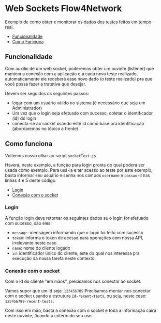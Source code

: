 # Web Sockets Flow4Network

Exemplo de como obter e monitorar os dados dos testes feitos em tempo real.

- [Funcionalidade](#funcionalidade)
- [Como Funciona](#como-funciona)

## Funcionalidade

Com auxilio de um web socket, poderemos obter um ouvinte (listener) que mantem a conexão com a aplicação e a cada novo teste realizado, automaticamente ele receberá esse novo dado (o teste realizado) pra que você possa fazer a tratativa que desejar.

Devem ser seguidos os seguintes passos:
- logar com um usuário válido no sistema (é necessário que seja um Administrador)
- Um vez que o login seja efetuado com sucesso, coletar o identificador (id) do login
- conecta-se ao socket usando este id como base pra identificação (abordaremos no tópico a frente)

## Como funciona

Voltemos nosso olhar ao script `socketTest.js`

Haverá, neste exemplo, a funçào para login pronta do qual poderá ser usada como exemplo. Para usá-la e ter acesso ao teste por este exemplo, basta informar seu usuário e senha nos campos `username` e `password` nas linhas 4 e 5 deste código.

- [Login](#login)
- [Conexão com o socket](#conexão-com-o-socket)

### Login

A função login deve retornar os seguintes dados se o login for efetuado com sucesso, são eles: 

  - `message`: mensagem informando que o login foi feito com sucesso
  - `token`: informa o token de acesso para operações com nossa API, irrelevante neste caso.
  - `name`: nome do cliente logado
  - `id`: identificador único do cliente, este do qual nos interessa pra execução da nossa tarefa neste contexto.

### Conexão com o socket

Com o id do cliente "em mãos", precisamos nos conectar ao socket.

Vamos supor que um id seja: `123456789`
Precisamos montar nos conectar com o socket usando a estrutura `Id-recent-tests`, ou seja, neste caso: `123456789-recent-tests`.

Com isso em mão, basta a conexão com o socket e toda a informação cairá neste ouvinte, ficando a critério do seu uso.
